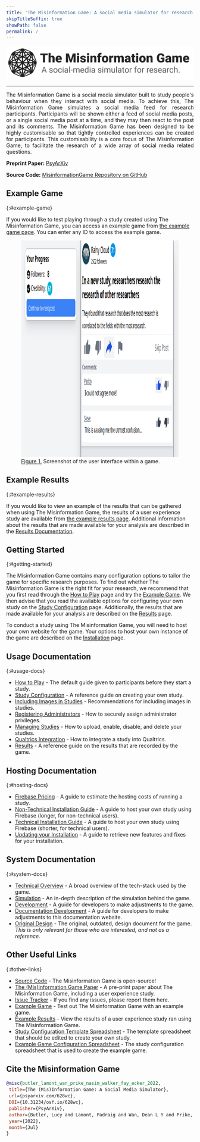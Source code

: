 ```yaml
---
title: 'The Misinformation Game: A social media simulator for research'
skipTitleSuffix: true
showPath: false
permalink: /
---
```


<p class="logo-banner">
    <img src="assets/img/banner.png" alt="The Misinformation Game Logo" />
</p>

--------

<p style="text-align: justify">
    The Misinformation Game is a social media simulator built to study
    people's behaviour when they interact with social media. To achieve
    this, The Misinformation Game simulates a social media feed for
    research participants. Participants will be shown either a feed of
    social media posts, or a single social media post at a time, and
    they may then react to the post and its comments. The Misinformation
    Game has been designed to be highly customisable so that tightly
    controlled experiences can be created for participants. This
    customisability is a core focus of The Misinformation Game,
    to facilitate the research of a wide array of social media
    related questions.
</p>

**Preprint Paper:** [PsyArXiv](https://psyarxiv.com/628wc/)

**Source Code:** [MisinformationGame Repository on GitHub](https://github.com/TheMisinformationGame/MisinformationGame)



## Example Game
{:#example-game}

If you would like to test playing through a study created using
The Misinformation Game, you can access an example game from
[the example game page](/link/ExampleGame).
You can enter any ID to access the example game.

<figure id="fig1">
    <img src="screenshots/example-game.png" alt="figure 1" height="582" />
    <figcaption>
        <a href="#fig1">Figure 1.</a> Screenshot of the user interface within a game.
    </figcaption>
</figure>

<p class="spacer"></p>



## Example Results
{:#example-results}

If you would like to view an example of the results that can be
gathered when using The Misinformation Game, the results of a user
experience study are available from
[the example results page](/link/ExampleResults). Additional
information about the results that are made available for your
analysis are described in the [Results Documentation](/Results).



## Getting Started
{:#getting-started}

The Misinformation Game contains many configuration options
to tailor the game for specific research purposes. To find
out whether The Misinformation Game is the right fit for
your research, we recommend that you first read through the
[How to Play](/HowToPlay) page and try the
[Example Game](#example-game). We then advise that you read
the available options for configuring your own study on the
[Study Configuration](/StudyConfiguration) page. Additionally,
the results that are made available for your analysis are
described on the [Results](/Results) page.

To conduct a study using The Misinformation Game, you will
need to host your own website for the game. Your options to
host your own instance of the game are described on the
[Installation](/Installation) page.



## Usage Documentation
{:#usage-docs}

- [How to Play](/HowToPlay) -
  The default guide given to participants before they start a study.
- [Study Configuration](/StudyConfiguration) - A reference guide on creating your own study.
- [Including Images in Studies](/Images) - Recommendations for including images in studies.
- [Registering Administrators](/Administrators) - How to securely assign administrator privileges.
- [Managing Studies](/ManagingStudies) - How to upload, enable, disable, and delete your studies.
- [Qualtrics Integration](/QualtricsIntegration) - How to integrate a study into Qualtrics.
- [Results](/Results) - A reference guide on the results that are recorded by the game.



## Hosting Documentation
{:#hosting-docs}

- [Firebase Pricing](/FirebasePricing) - A guide to estimate the hosting costs of running a study.
- [Non-Technical Installation Guide](/NonTechnicalInstallation) -
  A guide to host your own study using Firebase (longer, for non-technical users).
- [Technical Installation Guide](/TechnicalInstallation) -
  A guide to host your own study using Firebase (shorter, for technical users).
- [Updating your Installation](/Updating) -
  A guide to retrieve new features and fixes for your installation.



## System Documentation
{:#system-docs}

- [Technical Overview](/TechnicalOverview) - A broad overview of the tech-stack used by the game.
- [Simulation](/Simulation) - An in-depth description of the simulation behind the game.
- [Development](/Development) - A guide for developers to make adjustments to the game.
- [Documentation Development](/DocsDevelopment) - A guide for developers to make adjustments
  to this documentation website.
- [Original Design](/original-design) - The original, outdated, design document for the game.
  _This is only relevant for those who are interested, and not as a reference._



## Other Useful Links
{:#other-links}

- [Source Code](https://github.com/TheMisinformationGame/MisinformationGame) -
  The Misinformation Game is open-source!
- [The (Mis)information Game Paper](https://psyarxiv.com/628wc/) -
  A pre-print paper about The Misinformation Game, including a user experience study.
- [Issue Tracker](https://github.com/TheMisinformationGame/MisinformationGame/issues) -
  If you find any issues, please report them here.
- [Example Game](/link/ExampleGame) -
  Test out The Misinformation Game with an example game.
- [Example Results](/link/ExampleResults) -
  View the results of a user experience study ran using The Misinformation Game.
- [Study Configuration Template Spreadsheet](/link/StudyTemplate) -
  The template spreadsheet that should be edited to create your own study.
- [Example Game Configuration Spreadsheet](/link/ExampleStudy) -
  The study configuration spreadsheet that is used to create the example game.

## Cite the Misinformation Game

```bibtex
@misc{butler_lamont_wan_prike_nasim_walker_fay_ecker_2022,
 title={The (Mis)Information Game: A Social Media Simulator},
 url={psyarxiv.com/628wc},
 DOI={10.31234/osf.io/628wc},
 publisher={PsyArXiv},
 author={Butler, Lucy and Lamont, Padraig and Wan, Dean L Y and Prike, Toby and Nasim, Mehwish and Walker, Bradley and Fay, Nicolas and Ecker, Ullrich K H},
 year={2022},
 month={Jul}
}
```
